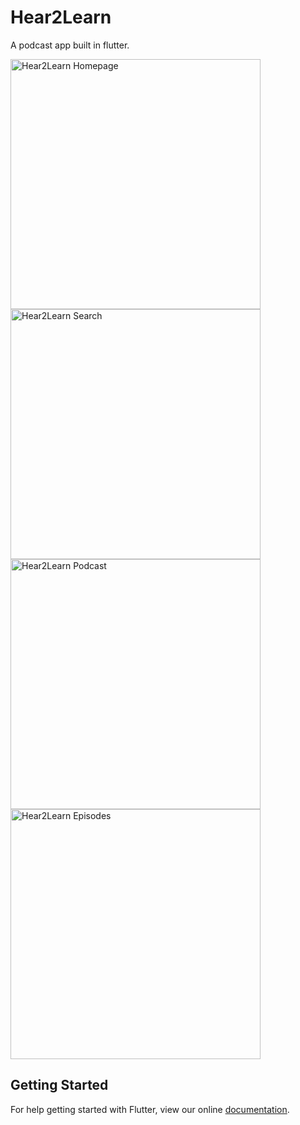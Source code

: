 # Hear2Learn

A podcast app built in flutter.

<img src="https://www.gitlab.com/eemp/Hear2Learn/raw/master/images/hear2learn-home.png" alt="Hear2Learn Homepage" width="400">
<img src="https://www.gitlab.com/eemp/Hear2Learn/raw/master/images/hear2learn-search.png" alt="Hear2Learn Search" width="400">
<img src="https://www.gitlab.com/eemp/Hear2Learn/raw/master/images/hear2learn-podcast.png" alt="Hear2Learn Podcast" width="400">
<img src="https://www.gitlab.com/eemp/Hear2Learn/raw/master/images/hear2learn-episodes.png" alt="Hear2Learn Episodes" width="400">

## Getting Started

For help getting started with Flutter, view our online
[documentation](https://flutter.io/).

